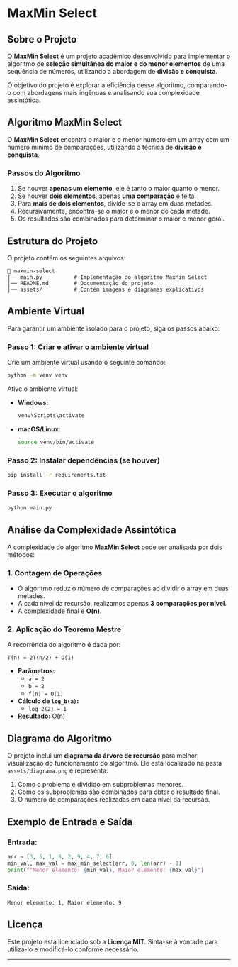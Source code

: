 # MaxMin Select

## Sobre o Projeto
O **MaxMin Select** é um projeto acadêmico desenvolvido para implementar o algoritmo de **seleção simultânea do maior e do menor elementos** de uma sequência de números, utilizando a abordagem de **divisão e conquista**.

O objetivo do projeto é explorar a eficiência desse algoritmo, comparando-o com abordagens mais ingênuas e analisando sua complexidade assintótica.

## Algoritmo MaxMin Select
O **MaxMin Select** encontra o maior e o menor número em um array com um número mínimo de comparações, utilizando a técnica de **divisão e conquista**.

### **Passos do Algoritmo**
1. Se houver **apenas um elemento**, ele é tanto o maior quanto o menor.
2. Se houver **dois elementos**, apenas **uma comparação** é feita.
3. Para **mais de dois elementos**, divide-se o array em duas metades.
4. Recursivamente, encontra-se o maior e o menor de cada metade.
5. Os resultados são combinados para determinar o maior e menor geral.

## Estrutura do Projeto
O projeto contém os seguintes arquivos:

```
📂 maxmin-select
│── main.py          # Implementação do algoritmo MaxMin Select
│── README.md        # Documentação do projeto
│── assets/          # Contém imagens e diagramas explicativos
```

## Ambiente Virtual
Para garantir um ambiente isolado para o projeto, siga os passos abaixo:

### **Passo 1: Criar e ativar o ambiente virtual**

Crie um ambiente virtual usando o seguinte comando:
```bash
python -m venv venv
```

Ative o ambiente virtual:

- **Windows:**
  ```bash
  venv\Scripts\activate
  ```

- **macOS/Linux:**
  ```bash
  source venv/bin/activate
  ```

### **Passo 2: Instalar dependências (se houver)**
```bash
pip install -r requirements.txt
```

### **Passo 3: Executar o algoritmo**
```bash
python main.py
```

## Análise da Complexidade Assintótica
A complexidade do algoritmo **MaxMin Select** pode ser analisada por dois métodos:

### **1. Contagem de Operações**
- O algoritmo reduz o número de comparações ao dividir o array em duas metades.
- A cada nível da recursão, realizamos apenas **3 comparações por nível**.
- A complexidade final é **O(n)**.

### **2. Aplicação do Teorema Mestre**
A recorrência do algoritmo é dada por:
```
T(n) = 2T(n/2) + O(1)
```
- **Parâmetros:**
  - `a = 2`
  - `b = 2`
  - `f(n) = O(1)`
- **Cálculo de `log_b(a)`:**
  - `log_2(2) = 1`
- **Resultado:** O(n)

## Diagrama do Algoritmo
O projeto inclui um **diagrama da árvore de recursão** para melhor visualização do funcionamento do algoritmo. Ele está localizado na pasta `assets/diagrama.png` e representa:

1. Como o problema é dividido em subproblemas menores.
2. Como os subproblemas são combinados para obter o resultado final.
3. O número de comparações realizadas em cada nível da recursão.

## Exemplo de Entrada e Saída
### **Entrada:**
```python
arr = [3, 5, 1, 8, 2, 9, 4, 7, 6]
min_val, max_val = max_min_select(arr, 0, len(arr) - 1)
print(f"Menor elemento: {min_val}, Maior elemento: {max_val}")
```

### **Saída:**
```
Menor elemento: 1, Maior elemento: 9
```
## Licença
Este projeto está licenciado sob a **Licença MIT**. Sinta-se à vontade para utilizá-lo e modificá-lo conforme necessário.

---
